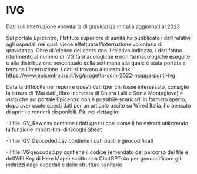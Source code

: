 # IVG
Dati sull'interruzione volontaria di gravidanza in Italia aggiornati al 2023

Sul portale Epicentro, l'Istituto superiore di sanità ha pubblicato i dati relativi agli ospedali nei quali viene effettuata l'interruzione volontaria di gravidanza. Oltre all'elenco dei centri con il relativo indirizzo, i dati fanno riferimento al numero di IVG farmacologiche e non farmacologiche eseguite e alla distribuzione percentuale della settimana alla quale è stata portata a termine l'interruzione. I dati si trovano a questo link: https://www.epicentro.iss.it/ivg/progetto-ccm-2022-mappa-punti-ivg

Data la difficoltà nel reperire questi dati (per chi fosse interessato, consiglio la lettura di 'Mai dati', libro inchiesta di Chiara Lalli e Sonia Montegiove) e visto che sul portale Epicentro non è possibile scaricarli in formato aperto, dopo aver usato questi dati per un articolo uscito su Wired Italia, ho pensato di aprirli e renderli disponibili. Più nel dettaglio:

-Il file IGV_Raw.csv contiene i dati grezzi così come li ho estratti utilizzando la funzione ImportHtml di Google Sheet

-Il file IGV_Geocoded.csv contiene i dati puliti e geocodificati

-Il file IVGgeocoded.py contiene il codice (emendato del percorso dei file e dell'API Key di Here Maps) scritto con ChatGPT-4o per geocodificare gli indirizzi degli ospedali e delle strutture sanitarie
